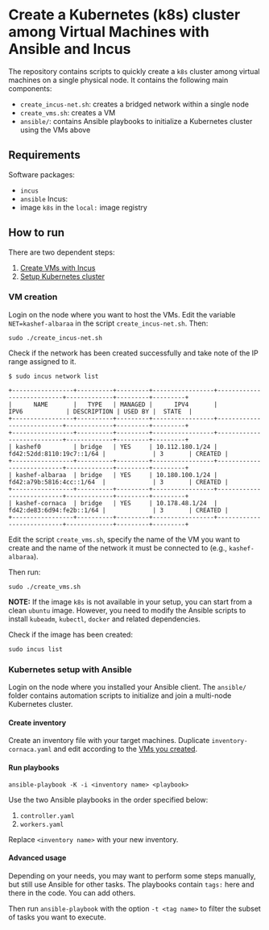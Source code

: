 # Create a Kubernetes (k8s) cluster among Virtual Machines with Ansible and Incus

The repository contains scripts to quickly create a `k8s` cluster among virtual machines on a single physical node.
It contains the following main components:
- `create_incus-net.sh`: creates a bridged network within a single node
- `create_vms.sh`: creates a VM
- `ansible/`: contains Ansible playbooks to initialize a Kubernetes cluster using the VMs above

## Requirements
Software packages:
- `incus` 
- `ansible`
Incus:
- image `k8s` in the `local:` image registry

## How to run
There are two dependent steps:  
1. [Create VMs with Incus](./README.md#vm-creation)  
2. [Setup Kubernetes cluster](./README.md#kubernetes-setup-with-ansible)

### VM creation
Login on the node where you want to host the VMs. 
Edit the variable `NET=kashef-albaraa` in the script `create_incus-net.sh`. Then:
```
sudo ./create_incus-net.sh
```

Check if the network has been created successfully and take note of the IP range assigned to it.

```
$ sudo incus network list

+-----------------+----------+---------+-----------------+---------------------------+-------------+---------+---------+
|      NAME       |   TYPE   | MANAGED |      IPV4       |           IPV6            | DESCRIPTION | USED BY |  STATE  |
+-----------------+----------+---------+-----------------+---------------------------+-------------+---------+---------+
+-----------------+----------+---------+-----------------+---------------------------+-------------+---------+---------+
| kashef0         | bridge   | YES     | 10.112.180.1/24 | fd42:52dd:8110:19c7::1/64 |             | 3       | CREATED |
+-----------------+----------+---------+-----------------+---------------------------+-------------+---------+---------+
| kashef-albaraa  | bridge   | YES     | 10.180.100.1/24 | fd42:a79b:5816:4cc::1/64  |             | 3       | CREATED |
+-----------------+----------+---------+-----------------+---------------------------+-------------+---------+---------+
| kashef-cornaca  | bridge   | YES     | 10.178.48.1/24  | fd42:de83:6d94:fe2b::1/64 |             | 3       | CREATED |
+-----------------+----------+---------+-----------------+---------------------------+-------------+---------+---------+
```


Edit the script `create_vms.sh`, specify the name of the VM you want to create and the name of the network it must be connected to (e.g., `kashef-albaraa`).

Then run:
```
sudo ./create_vms.sh
```

**NOTE:** If the image `k8s` is not available in your setup, you can start from a clean `ubuntu` image. However, you need to modify the Ansible scripts to install `kubeadm`, `kubectl`, `docker` and related dependencies. 

Check if the image has been created:
```
sudo incus list
```

### Kubernetes setup with Ansible

Login on the node where you installed your Ansible client. The `ansible/` folder contains automation scripts to initialize and join a multi-node Kubernetes cluster.

#### Create inventory
Create an inventory file with your target machines. Duplicate `inventory-cornaca.yaml` and edit according to the [VMs you created](./README.md#vm-creation).

#### Run playbooks
```
ansible-playbook -K -i <inventory name> <playbook>
```
Use the two Ansible playbooks in the order specified below:
1) `controller.yaml`
2) `workers.yaml`

Replace `<inventory name>` with your new inventory.

#### Advanced usage 
Depending on your needs, you may want to perform some steps manually, but still use Ansible for other tasks. The playbooks contain `tags:` here and there in the code. You can add others.

Then run `ansible-playbook` with the option `-t <tag name>` to filter the subset of tasks you want to execute.

